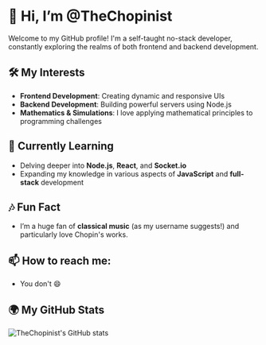 # 👋 Hi, I’m @TheChopinist

Welcome to my GitHub profile! I'm a self-taught no-stack developer, constantly exploring the realms of both frontend and backend development.

## 🛠️ My Interests
- **Frontend Development**: Creating dynamic and responsive UIs
- **Backend Development**: Building powerful servers using Node.js
- **Mathematics & Simulations**: I love applying mathematical principles to programming challenges

## 🌱 Currently Learning
- Delving deeper into **Node.js**, **React**, and **Socket.io**
- Expanding my knowledge in various aspects of **JavaScript** and **full-stack** development

## 🎶 Fun Fact
- I’m a huge fan of **classical music** (as my username suggests!) and particularly love Chopin's works.

## 📫 How to reach me: 
- You don't 😄

## 🌍 My GitHub Stats

![TheChopinist's GitHub stats](https://github-readme-stats.vercel.app/api?username=TheChopinist&show_icons=true&theme=radical)
